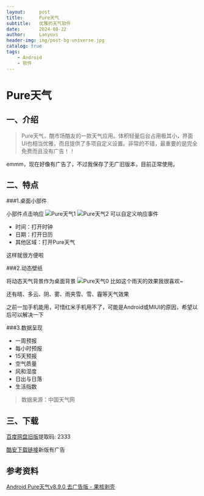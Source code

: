 ```yaml
---
layout:     post
title:      Pure天气
subtitle:   优雅的天气软件
date:       2024-08-22
author:     Lanyuxs
header-img: img/post-bg-universe.jpg
catalog: true
tags:
    - Android
    - 软件
---
```


# Pure天气

## 一、介绍

>Pure天气，酷市场酷友的一款天气应用。体积轻量后台占用极其小，界面UI也相当优雅，而且提供了多项自定义设置。非常的不错，最重要的是完全免费而且没有广告！！

emmm，现在好像有广告了，不过我保存了无广旧版本，目前正常使用。

## 二、特点

###1.桌面小部件

小部件点击响应
![Pure天气1](https://p.ipic.vip/utzafh.jpg)
![Pure天气2](https://p.ipic.vip/ab7vab.jpg)
可以自定义响应事件

* 时间：打开时钟
* 日期：打开日历
* 其他区域：打开Pure天气

这样就很方便啦

###2.动态壁纸

将动态天气背景作为桌面背景
![Pure天气0](https://p.ipic.vip/chzzn1.png)
比如这个雨天的效果我很喜欢~

还有晴、多云、阴、雾、雨夹雪、雪、霾等天气效果

之前一加手机能用，可惜红米手机用不了，可能是Android或MIUI的原因，希望以后可以解决一下

###3.数据呈现

* 一周预报
* 每小时预报
* 15天预报
* 空气质量
* 风和湿度
* 日出与日落
* 生活指数

> 数据来源：中国天气网

## 三、下载

[百度网盘旧版](https://pan.baidu.com/s/1LzjCsIx2q74qNRZedfzzJw?pwd=2333)提取码: 2333

[酷安下载链接](https://www.coolapk.com/apk/hanjie.app.pureweather)新版有广告

## 参考资料

[Android Pure天气v8.9.0 去广告版 - 果核剥壳](https://www.ghxi.com/pure.html)
